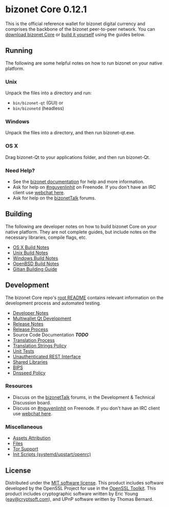 bizonet Core 0.12.1
=====================

This is the official reference wallet for bizonet digital currency and comprises the backbone of the bizonet peer-to-peer network. You can [download bizonet Core](https://www.bizonet.org/downloads/) or [build it yourself](#building) using the guides below.

Running
---------------------
The following are some helpful notes on how to run bizonet on your native platform.

### Unix

Unpack the files into a directory and run:

- `bin/bizonet-qt` (GUI) or
- `bin/bizonetd` (headless)

### Windows

Unpack the files into a directory, and then run bizonet-qt.exe.

### OS X

Drag bizonet-Qt to your applications folder, and then run bizonet-Qt.

### Need Help?

* See the [bizonet documentation](https://nguyenlinhit.atlassian.net/wiki/display/DOC)
for help and more information.
* Ask for help on [#nguyenlinhit](http://webchat.freenode.net?channels=nguyenlinhit) on Freenode. If you don't have an IRC client use [webchat here](http://webchat.freenode.net?channels=nguyenlinhit).
* Ask for help on the [bizonetTalk](https://bizonettalk.org/) forums.

Building
---------------------
The following are developer notes on how to build bizonet Core on your native platform. They are not complete guides, but include notes on the necessary libraries, compile flags, etc.

- [OS X Build Notes](build-osx.md)
- [Unix Build Notes](build-unix.md)
- [Windows Build Notes](build-windows.md)
- [OpenBSD Build Notes](build-openbsd.md)
- [Gitian Building Guide](gitian-building.md)

Development
---------------------
The bizonet Core repo's [root README](/README.md) contains relevant information on the development process and automated testing.

- [Developer Notes](developer-notes.md)
- [Multiwallet Qt Development](multiwallet-qt.md)
- [Release Notes](release-notes.md)
- [Release Process](release-process.md)
- Source Code Documentation ***TODO***
- [Translation Process](translation_process.md)
- [Translation Strings Policy](translation_strings_policy.md)
- [Unit Tests](unit-tests.md)
- [Unauthenticated REST Interface](REST-interface.md)
- [Shared Libraries](shared-libraries.md)
- [BIPS](bips.md)
- [Dnsseed Policy](dnsseed-policy.md)

### Resources
* Discuss on the [bizonetTalk](https://bizonettalk.org/) forums, in the Development & Technical Discussion board.
* Discuss on [#nguyenlinhit](http://webchat.freenode.net/?channels=nguyenlinhit) on Freenode. If you don't have an IRC client use [webchat here](http://webchat.freenode.net/?channels=nguyenlinhit).

### Miscellaneous
- [Assets Attribution](assets-attribution.md)
- [Files](files.md)
- [Tor Support](tor.md)
- [Init Scripts (systemd/upstart/openrc)](init.md)

License
---------------------
Distributed under the [MIT software license](http://www.opensource.org/licenses/mit-license.php).
This product includes software developed by the OpenSSL Project for use in the [OpenSSL Toolkit](https://www.openssl.org/). This product includes
cryptographic software written by Eric Young ([eay@cryptsoft.com](mailto:eay@cryptsoft.com)), and UPnP software written by Thomas Bernard.
